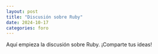 ```yaml
---
layout: post
title: "Discusión sobre Ruby"
date: 2024-10-17
categories: foro
---
```

Aquí empieza la discusión sobre Ruby. ¡Comparte tus ideas!
